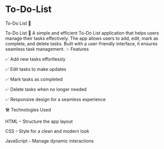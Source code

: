# To-Do-List
To-Do List 📝 

To-Do List 📝
A simple and efficient To-Do List application that helps users manage their tasks effectively. The app allows users to add, edit, mark as complete, and delete tasks. Built with a user-friendly interface, it ensures seamless task management.
✨ Features


✅ Add new tasks effortlessly


✅ Edit tasks to make updates


✅ Mark tasks as completed


✅ Delete tasks when no longer needed


✅ Responsive design for a seamless experience

🛠 Technologies Used


HTML – Structure the app layout

CSS – Style for a clean and modern look


JavaScript – Manage dynamic interactions
